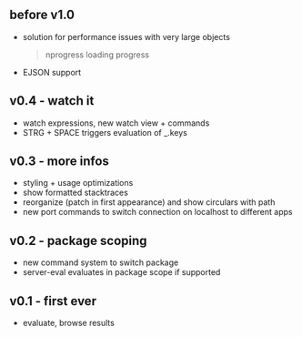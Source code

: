 ## before v1.0

- solution for performance issues with very large objects
  > nprogress loading progress
- EJSON support

## v0.4 - watch it

- watch expressions, new watch view + commands
- STRG + SPACE triggers evaluation of _.keys

## v0.3 - more infos

- styling + usage optimizations
- show formatted stacktraces
- reorganize (patch in first appearance) and show circulars with path
- new port commands to switch connection on localhost to different apps

## v0.2 - package scoping

- new command system to switch package
- server-eval evaluates in package scope if supported

## v0.1 - first ever

- evaluate, browse results